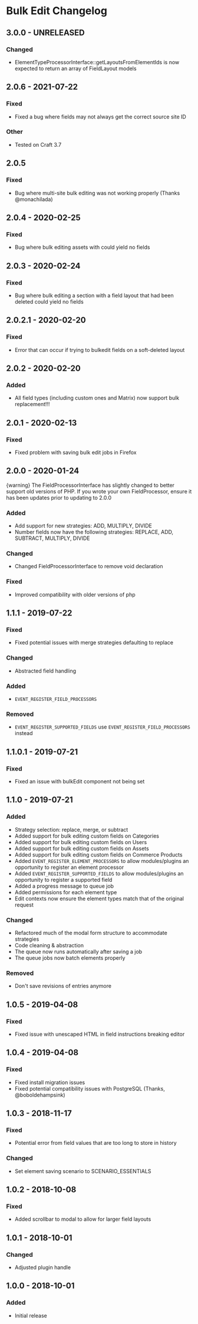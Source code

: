 # Bulk Edit Changelog

## 3.0.0 - UNRELEASED

### Changed
- ElementTypeProcessorInterface::getLayoutsFromElementIds is now expected to return an array of FieldLayout models

## 2.0.6 - 2021-07-22
### Fixed
- Fixed a bug where fields may not always get the correct source site ID

### Other
- Tested on Craft 3.7

## 2.0.5
### Fixed
- Bug where multi-site bulk editing was not working properly (Thanks @monachilada)

## 2.0.4 - 2020-02-25
### Fixed
- Bug where bulk editing assets with could yield no fields

## 2.0.3 - 2020-02-24
### Fixed
- Bug where bulk editing a section with a field layout that had been deleted could yield no fields

## 2.0.2.1 - 2020-02-20
### Fixed
- Error that can occur if trying to bulkedit fields on a soft-deleted layout

## 2.0.2 - 2020-02-20
### Added
- All field types (including custom ones and Matrix) now support bulk replacement!!!

## 2.0.1 - 2020-02-13
### Fixed
- Fixed problem with saving bulk edit jobs in Firefox

## 2.0.0 - 2020-01-24
{warning} The FieldProcessorInterface has slightly changed to better
support old versions of PHP. If you wrote your own FieldProcessor,
ensure it has been updates prior to updating to 2.0.0

### Added
- Add support for new strategies: ADD, MULTIPLY, DIVIDE
- Number fields now have the following strategies: REPLACE, ADD, SUBTRACT, MULTIPLY, DIVIDE

### Changed
- Changed FieldProcessorInterface to remove void declaration

### Fixed
- Improved compatibility with older versions of php

## 1.1.1 - 2019-07-22
### Fixed
- Fixed potential issues with merge strategies defaulting to replace

### Changed
- Abstracted field handling

### Added
- `EVENT_REGISTER_FIELD_PROCESSORS`

### Removed
- `EVENT_REGISTER_SUPPORTED_FIELDS` use `EVENT_REGISTER_FIELD_PROCESSORS` instead

## 1.1.0.1 - 2019-07-21
### Fixed
- Fixed an issue with bulkEdit component not being set

## 1.1.0 - 2019-07-21
### Added
- Strategy selection: replace, merge, or subtract
- Added support for bulk editing custom fields on Categories
- Added support for bulk editing custom fields on Users
- Added support for bulk editing custom fields on Assets
- Added support for bulk editing custom fields on Commerce Products
- Added `EVENT_REGISTER_ELEMENT_PROCESSORS` to allow modules/plugins an opportunity to register an element processor
- Added `EVENT_REGISTER_SUPPORTED_FIELDS` to allow modules/plugins an opportunity to register a supported field
- Added a progress message to queue job
- Added permissions for each element type
- Edit contexts now ensure the element types match that of the original request

### Changed
- Refactored much of the modal form structure to accommodate strategies
- Code cleaning & abstraction
- The queue now runs automatically after saving a job
- The queue jobs now batch elements properly

### Removed
- Don't save revisions of entries anymore

## 1.0.5 - 2019-04-08
### Fixed
- Fixed issue with unescaped HTML in field instructions breaking editor

## 1.0.4 - 2019-04-08
### Fixed
- Fixed install migration issues
- Fixed potential compatibility issues with PostgreSQL (Thanks, @boboldehampsink)

## 1.0.3 - 2018-11-17
### Fixed
- Potential error from field values that are too long to store in history

### Changed
- Set element saving scenario to SCENARIO_ESSENTIALS

## 1.0.2 - 2018-10-08
### Fixed
- Added scrollbar to modal to allow for larger field layouts

## 1.0.1 - 2018-10-01
### Changed
- Adjusted plugin handle

## 1.0.0 - 2018-10-01
### Added
- Initial release
